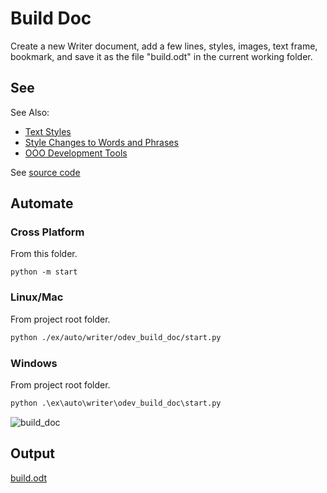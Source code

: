 # Build Doc

Create a new Writer document, add a few lines, styles,
images, text frame, bookmark, and save it
as the file "build.odt" in the current working folder.

## See

See Also:

- [Text Styles]
- [Style Changes to Words and Phrases]
- [OOO Development Tools]

See [source code](./start.py)

## Automate

### Cross Platform

From this folder.

```shell
python -m start
```

### Linux/Mac

From project root folder.

```sh
python ./ex/auto/writer/odev_build_doc/start.py
```

### Windows

From project root folder.

```ps
python .\ex\auto\writer\odev_build_doc\start.py
```

![build_doc](https://user-images.githubusercontent.com/4193389/184692062-4554d35d-4be8-4aac-99a6-4d7962e2017b.gif)

## Output

[build.odt](../../../../resources/odt/build.odt)

[Text Styles]: https://python-ooo-dev-tools.readthedocs.io/en/latest/odev/part2/chapter06.html
[Style Changes to Words and Phrases]: https://python-ooo-dev-tools.readthedocs.io/en/latest/odev/part2/chapter06.html#style-changes-to-words-and-phrases
[OOO Development Tools]: https://python-ooo-dev-tools.readthedocs.io/en/latest/
